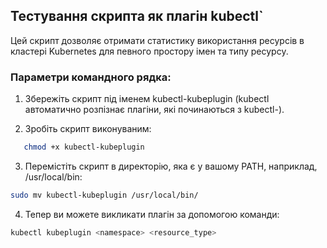 ## Тестування скрипта як плагін kubectl`

Цей скрипт дозволяє отримати статистику використання ресурсів в кластері Kubernetes для певного простору імен та типу ресурсу.

### Параметри командного рядка:

1. Збережіть скрипт під іменем kubectl-kubeplugin (kubectl автоматично розпізнає плагіни, які починаються з kubectl-).

2. Зробіть скрипт виконуваним:

```bash
   chmod +x kubectl-kubeplugin
```

3. Перемістіть скрипт в директорію, яка є у вашому PATH, наприклад, /usr/local/bin:

```bash
sudo mv kubectl-kubeplugin /usr/local/bin/
```

4. Тепер ви можете викликати плагін за допомогою команди:
```bash
kubectl kubeplugin <namespace> <resource_type>
```
